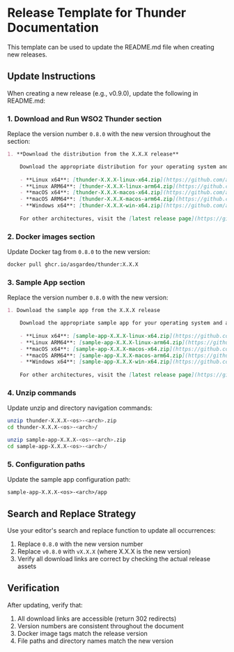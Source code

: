 # Release Template for Thunder Documentation

This template can be used to update the README.md file when creating new releases.

## Update Instructions

When creating a new release (e.g., v0.9.0), update the following in README.md:

### 1. Download and Run WSO2 Thunder section

Replace the version number `0.8.0` with the new version throughout the section:

```markdown
1. **Download the distribution from the X.X.X release**

    Download the appropriate distribution for your operating system and architecture:
    
    - **Linux x64**: [thunder-X.X.X-linux-x64.zip](https://github.com/asgardeo/thunder/releases/download/vX.X.X/thunder-X.X.X-linux-x64.zip)
    - **Linux ARM64**: [thunder-X.X.X-linux-arm64.zip](https://github.com/asgardeo/thunder/releases/download/vX.X.X/thunder-X.X.X-linux-arm64.zip)
    - **macOS x64**: [thunder-X.X.X-macos-x64.zip](https://github.com/asgardeo/thunder/releases/download/vX.X.X/thunder-X.X.X-macos-x64.zip)
    - **macOS ARM64**: [thunder-X.X.X-macos-arm64.zip](https://github.com/asgardeo/thunder/releases/download/vX.X.X/thunder-X.X.X-macos-arm64.zip)
    - **Windows x64**: [thunder-X.X.X-win-x64.zip](https://github.com/asgardeo/thunder/releases/download/vX.X.X/thunder-X.X.X-win-x64.zip)
    
    For other architectures, visit the [latest release page](https://github.com/asgardeo/thunder/releases/latest).
```

### 2. Docker images section

Update Docker tag from `0.8.0` to the new version:

```bash
docker pull ghcr.io/asgardeo/thunder:X.X.X
```

### 3. Sample App section

Replace the version number `0.8.0` with the new version:

```markdown
1. Download the sample app from the X.X.X release

    Download the appropriate sample app for your operating system and architecture:
    
    - **Linux x64**: [sample-app-X.X.X-linux-x64.zip](https://github.com/asgardeo/thunder/releases/download/vX.X.X/sample-app-X.X.X-linux-x64.zip)
    - **Linux ARM64**: [sample-app-X.X.X-linux-arm64.zip](https://github.com/asgardeo/thunder/releases/download/vX.X.X/sample-app-X.X.X-linux-arm64.zip)
    - **macOS x64**: [sample-app-X.X.X-macos-x64.zip](https://github.com/asgardeo/thunder/releases/download/vX.X.X/sample-app-X.X.X-macos-x64.zip)
    - **macOS ARM64**: [sample-app-X.X.X-macos-arm64.zip](https://github.com/asgardeo/thunder/releases/download/vX.X.X/sample-app-X.X.X-macos-arm64.zip)
    - **Windows x64**: [sample-app-X.X.X-win-x64.zip](https://github.com/asgardeo/thunder/releases/download/vX.X.X/sample-app-X.X.X-win-x64.zip)
    
    For other architectures, visit the [latest release page](https://github.com/asgardeo/thunder/releases/latest).
```

### 4. Unzip commands

Update unzip and directory navigation commands:

```bash
unzip thunder-X.X.X-<os>-<arch>.zip
cd thunder-X.X.X-<os>-<arch>/
```

```bash
unzip sample-app-X.X.X-<os>-<arch>.zip
cd sample-app-X.X.X-<os>-<arch>/
```

### 5. Configuration paths

Update the sample app configuration path:

```
sample-app-X.X.X-<os>-<arch>/app
```

## Search and Replace Strategy

Use your editor's search and replace function to update all occurrences:

1. Replace `0.8.0` with the new version number
2. Replace `v0.8.0` with `vX.X.X` (where X.X.X is the new version)
3. Verify all download links are correct by checking the actual release assets

## Verification

After updating, verify that:
1. All download links are accessible (return 302 redirects)
2. Version numbers are consistent throughout the document
3. Docker image tags match the release version
4. File paths and directory names match the new version